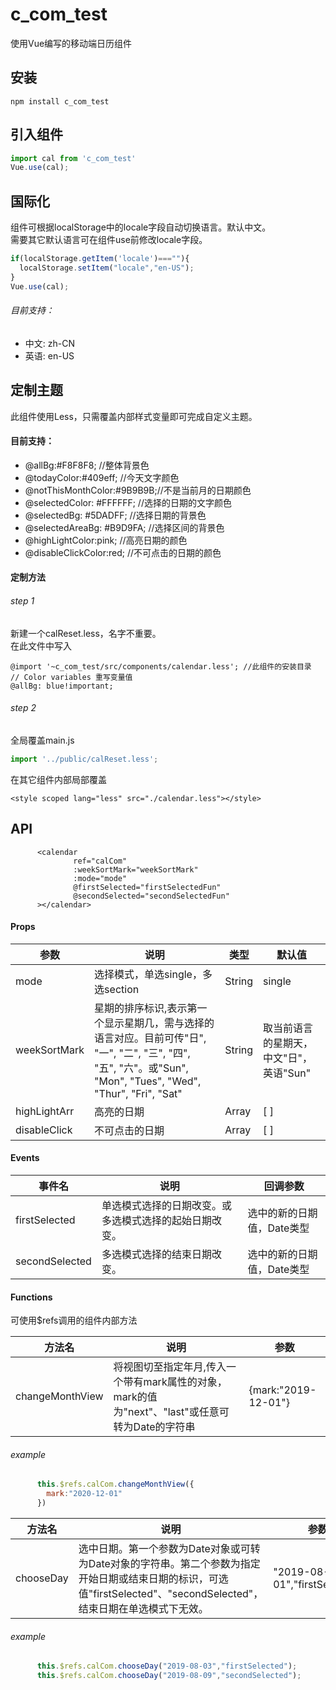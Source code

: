 # c_com_test
使用Vue编写的移动端日历组件

## 安装
```
npm install c_com_test
```

## 引入组件
``` javascript
import cal from 'c_com_test'
Vue.use(cal);
```

## 国际化
组件可根据localStorage中的locale字段自动切换语言。默认中文。  
需要其它默认语言可在组件use前修改locale字段。
```javascript
if(localStorage.getItem('locale')===""){
  localStorage.setItem("locale","en-US");
}
Vue.use(cal);
```
###### 目前支持：
- 中文: zh-CN
- 英语: en-US

## 定制主题
此组件使用Less，只需覆盖内部样式变量即可完成自定义主题。
#### 目前支持：
- @allBg:#F8F8F8; //整体背景色
- @todayColor:#409eff; //今天文字颜色
- @notThisMonthColor:#9B9B9B;//不是当前月的日期颜色
- @selectedColor: #FFFFFF; //选择的日期的文字颜色
- @selectedBg: #5DADFF; //选择日期的背景色
- @selectedAreaBg: #B9D9FA; //选择区间的背景色
- @highLightColor:pink; //高亮日期的颜色
- @disableClickColor:red; //不可点击的日期的颜色
#### 定制方法
###### step 1
新建一个calReset.less，名字不重要。  
在此文件中写入
```less
@import '~c_com_test/src/components/calendar.less'; //此组件的安装目录
// Color variables 重写变量值
@allBg: blue!important;
```
###### step 2
全局覆盖main.js
```javascript
import '../public/calReset.less';
```
在其它组件内部局部覆盖
```
<style scoped lang="less" src="./calendar.less"></style>
```

## API
```
      <calendar
              ref="calCom"
              :weekSortMark="weekSortMark"
              :mode="mode"
              @firstSelected="firstSelectedFun"
              @secondSelected="secondSelectedFun"
      ></calendar>
```
#### Props
|  参数   | 说明  | 类型  | 默认值  |
|  ----  | ----  | ----  | ----  |
| mode  | 选择模式，单选single，多选section | String | single |
| weekSortMark  | 星期的排序标识,表示第一个显示星期几，需与选择的语言对应。目前可传"日", "一", "二", "三", "四", "五", "六"。或"Sun", "Mon", "Tues", "Wed", "Thur", "Fri", "Sat" | String | 取当前语言的星期天，中文"日"，英语"Sun" |
| highLightArr  | 高亮的日期 | Array | [ ] |
| disableClick  | 不可点击的日期 | Array | [ ] |

#### Events
|  事件名   | 说明  | 回调参数  |
|  ----  | ----  | ----  |
| firstSelected  | 单选模式选择的日期改变。或多选模式选择的起始日期改变。 | 选中的新的日期值，Date类型 |
| secondSelected | 多选模式选择的结束日期改变。 | 选中的新的日期值，Date类型 |

#### Functions
可使用$refs调用的组件内部方法

|  方法名   | 说明  | 参数  | 
|  ----  | ----  | ----  |
| changeMonthView  | 将视图切至指定年月,传入一个带有mark属性的对象，mark的值为"next"、"last"或任意可转为Date的字符串 | {mark:"2019-12-01"} |
###### example
```javascript
      this.$refs.calCom.changeMonthView({
        mark:"2020-12-01"
      })
```
|  方法名   | 说明  | 参数  | 
|  ----  | ----  | ----  |
| chooseDay  | 选中日期。第一个参数为Date对象或可转为Date对象的字符串。第二个参数为指定开始日期或结束日期的标识，可选值"firstSelected"、"secondSelected"，结束日期在单选模式下无效。 | "2019-08-01","firstSelected" |
###### example
```javascript
      this.$refs.calCom.chooseDay("2019-08-03","firstSelected");
      this.$refs.calCom.chooseDay("2019-08-09","secondSelected");
```
